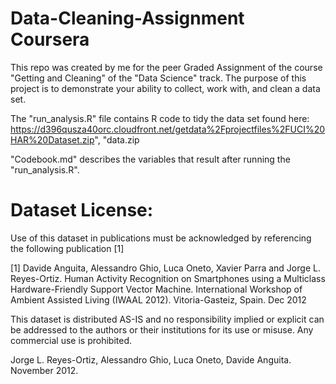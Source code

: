 # Data-Cleaning-Assignment Coursera
This repo was created by me for the peer Graded Assignment of the course "Getting and Cleaning" of the "Data Science" track. The purpose of this project is to demonstrate your ability to collect, work with, and clean a data set.

The "run_analysis.R" file contains R code to tidy the data set found here:
https://d396qusza40orc.cloudfront.net/getdata%2Fprojectfiles%2FUCI%20HAR%20Dataset.zip", "data.zip

"Codebook.md" describes the variables that result after running the "run_analysis.R".

Dataset License:
========
Use of this dataset in publications must be acknowledged by referencing the following publication [1] 

[1] Davide Anguita, Alessandro Ghio, Luca Oneto, Xavier Parra and Jorge L. Reyes-Ortiz. Human Activity Recognition on Smartphones using a Multiclass Hardware-Friendly Support Vector Machine. International Workshop of Ambient Assisted Living (IWAAL 2012). Vitoria-Gasteiz, Spain. Dec 2012

This dataset is distributed AS-IS and no responsibility implied or explicit can be addressed to the authors or their institutions for its use or misuse. Any commercial use is prohibited.

Jorge L. Reyes-Ortiz, Alessandro Ghio, Luca Oneto, Davide Anguita. November 2012.